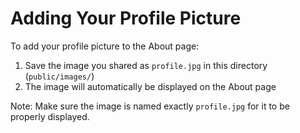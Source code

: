 # Adding Your Profile Picture

To add your profile picture to the About page:

1. Save the image you shared as `profile.jpg` in this directory (`public/images/`)
2. The image will automatically be displayed on the About page

Note: Make sure the image is named exactly `profile.jpg` for it to be properly displayed.
